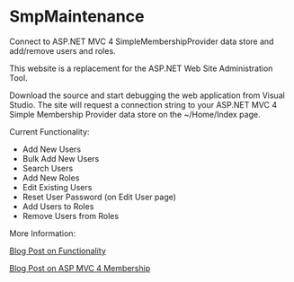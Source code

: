 SmpMaintenance
==============

Connect to ASP.NET MVC 4 SimpleMembershipProvider data store and add/remove users and roles.

This website is a replacement for the ASP.NET Web Site Administration Tool.

Download the source and start debugging the web application from Visual Studio.  The site will request a connection string to your ASP.NET MVC 4 Simple Membership Provider data store on the ~/Home/Index page.

Current Functionality:
  - Add New Users
  - Bulk Add New Users
  - Search Users
  - Add New Roles
  - Edit Existing Users
  - Reset User Password (on Edit User page)
  - Add Users to Roles
  - Remove Users from Roles


More Information:

[Blog Post on Functionality](http://aaron-hoffman.blogspot.com/2013/08/aspnet-mvc-4-simplemembershipprovider_20.html)

[Blog Post on ASP MVC 4 Membership](http://aaron-hoffman.blogspot.com/2013/02/aspnet-mvc-4-membership-users-passwords.html)